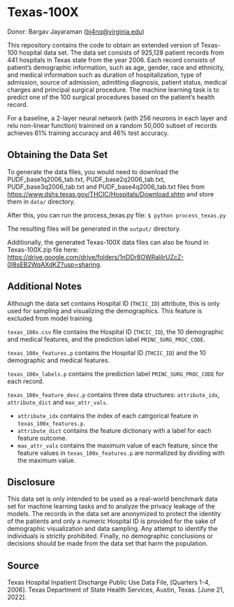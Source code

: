 # Texas-100X

Donor: Bargav Jayaraman (bj4nq@virginia.edu)

This repository contains the code to obtain an extended version of Texas-100 hospital data set. The data set consists of 925,128 patient records from 441 hospitals in Texas state from the year 2006. Each record consists of patient’s demographic information, such as age, gender, race and ethnicity, and medical information such as duration of hospitalization, type of admission, source of admission, admitting diagnosis, patient status, medical charges and principal surgical procedure. The machine learning task is to predict one of the 100 surgical procedures based on the patient’s health record. 

For a baseline, a 2-layer neural network (with 256 neurons in each layer and relu non-linear function) trainined on a random 50,000 subset of records achieves 61% training accuracy and 46% test accuracy. 


## Obtaining the Data Set

To generate the data files, you would need to download the PUDF_base1q2006_tab.txt, PUDF_base2q2006_tab.txt, PUDF_base3q2006_tab.txt and PUDF_base4q2006_tab.txt files from https://www.dshs.texas.gov/THCIC/Hospitals/Download.shtm and store them in `data/` directory.

After this, you can run the process_texas.py file:
`$ python process_texas.py`

The resulting files will be generated in the `output/` directory.

Additionally, the generated Texas-100X data files can also be found in Texas-100X.zip file here: https://drive.google.com/drive/folders/1nDDr8OWRaliIrUZcZ-0I8sEB2WqAXdKZ?usp=sharing.


## Additional Notes

Although the data set contains Hospital ID (`THCIC_ID`) attribute, this is only used for sampling and visualizing the demographics. This feature is excluded from model training.

`texas_100x.csv` file contains the Hospital ID (`THCIC_ID`), the 10 demographic and medical features, and the prediction label `PRINC_SURG_PROC_CODE`.

`texas_100x_features.p` contains the Hospital ID (`THCIC_ID`) and the 10 demographic and medical features.

`texas_100x_labels.p` contains the prediction label `PRINC_SURG_PROC_CODE` for each record.

`texas_100x_feature_desc.p` contains three data structures: `attribute_idx`, `attribute_dict` and `max_attr_vals`.
- `attribute_idx` contains the index of each catrgorical feature in `texas_100x_features.p`.
- `attribute_dict` contains the feature dictionary with a label for each feature outcome.
- `max_attr_vals` contains the maximum value of each feature, since the feature values in `texas_100x_features.p` are normalized by dividing with the maximum value.


## Disclosure

This data set is only intended to be used as a real-world benchmark data set for machine learning tasks and to analyze the privacy leakage of the models. The records in the data set are anonymized to protect the identity of the patients and only a numeric Hospital ID is provided for the sake of demographic visualization and data sampling. Any attempt to identify the individuals is strictly prohibited. Finally, no demographic conclusions or decisions should be made from the data set that harm the population.


## Source

Texas Hospital Inpatient Discharge Public Use Data File, [Quarters 1-4, 2006]. Texas Department of State Health Services, Austin, Texas. [June 21, 2022].
